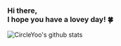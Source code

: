 ### Hi there, <br> I hope you have a lovey day! 🍀

![CircleYoo's github stats](https://github-readme-stats.vercel.app/api?username=CircleYoo&show_icons=true)
<!--
**CircleYoo/CircleYoo** is a ✨ _special_ ✨ repository because its `README.md` (this file) appears on your GitHub profile.

Here are some ideas to get you started:

- 🔭 I’m currently working on ...
- 🌱 I’m currently learning ...
- 👯 I’m looking to collaborate on ...
- 🤔 I’m looking for help with ...
- 💬 Ask me about ...
- 📫 How to reach me: ...
- 😄 Pronouns: ...
- ⚡ Fun fact: ...
-->
